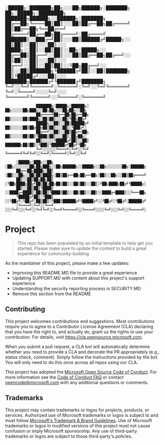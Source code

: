
░█████╗░███████╗██╗░░░██╗██████╗░███████╗    ██╗░█████╗░████████╗   ███████╗██████╗░░██████╗░███████╗
██╔══██╗╚════██║██║░░░██║██╔══██╗██╔════╝    ██║██╔══██╗╚══██╔══╝   ██╔════╝██╔══██╗██╔════╝░██╔════╝
███████║░░███╔═╝██║░░░██║██████╔╝█████╗░░    ██║██║░░██║░░░██║░░░   █████╗░░██║░░██║██║░░██╗░█████╗░░
██╔══██║██╔══╝░░██║░░░██║██╔══██╗██╔══╝░░    ██║██║░░██║░░░██║░░░   ██╔══╝░░██║░░██║██║░░╚██╗██╔══╝░░
██║░░██║███████╗╚██████╔╝██║░░██║███████╗    ██║╚█████╔╝░░░██║░░░   ███████╗██████╔╝╚██████╔╝███████╗
╚═╝░░╚═╝╚══════╝░╚═════╝░╚═╝░░╚═╝╚══════╝    ╚═╝░╚════╝░░░░╚═╝░░░   ╚══════╝╚═════╝░░╚═════╝░╚══════╝

                  ███████╗░█████╗░██████╗░    ██╗░░░░░██╗███╗░░██╗██╗░░░██╗██╗░░██╗
                  ██╔════╝██╔══██╗██╔══██╗    ██║░░░░░██║████╗░██║██║░░░██║╚██╗██╔╝
                  █████╗░░██║░░██║██████╔╝    ██║░░░░░██║██╔██╗██║██║░░░██║░╚███╔╝░
                  ██╔══╝░░██║░░██║██╔══██╗    ██║░░░░░██║██║╚████║██║░░░██║░██╔██╗░ 
                  ██║░░░░░╚█████╔╝██║░░██║    ███████╗██║██║░╚███║╚██████╔╝██╔╝╚██╗
                  ╚═╝░░░░░░╚════╝░╚═╝░░╚═╝    ╚══════╝╚═╝╚═╝░░╚══╝░╚═════╝░╚═╝░░╚═╝

         ░█████╗░███╗░░██╗    ░██╗░░░░░░░██╗██╗███╗░░██╗██████╗░░█████╗░░██╗░░░░░░░██╗░██████╗ 
         ██╔══██╗████╗░██║    ░██║░░██╗░░██║██║████╗░██║██╔══██╗██╔══██╗░██║░░██╗░░██║██╔════╝
         ██║░░██║██╔██╗██║    ░╚██╗████╗██╔╝██║██╔██╗██║██║░░██║██║░░██║░╚██╗████╗██╔╝╚█████╗░
         ██║░░██║██║╚████║    ░░████╔═████║░██║██║╚████║██║░░██║██║░░██║░░████╔═████║░░╚═══██╗
         ╚█████╔╝██║░╚███║    ░░╚██╔╝░╚██╔╝░██║██║░╚███║██████╔╝╚█████╔╝░░╚██╔╝░╚██╔╝░██████╔╝
         ░╚════╝░╚═╝░░╚══╝    ░░░╚═╝░░░╚═╝░░╚═╝╚═╝░░╚══╝╚═════╝░░╚════╝░░░░╚═╝░░░╚═╝░░╚═════╝░

# Project

> This repo has been populated by an initial template to help get you started. Please
> make sure to update the content to build a great experience for community-building.

As the maintainer of this project, please make a few updates:

- Improving this README.MD file to provide a great experience
- Updating SUPPORT.MD with content about this project's support experience
- Understanding the security reporting process in SECURITY.MD
- Remove this section from the README

## Contributing

This project welcomes contributions and suggestions.  Most contributions require you to agree to a
Contributor License Agreement (CLA) declaring that you have the right to, and actually do, grant us
the rights to use your contribution. For details, visit https://cla.opensource.microsoft.com.

When you submit a pull request, a CLA bot will automatically determine whether you need to provide
a CLA and decorate the PR appropriately (e.g., status check, comment). Simply follow the instructions
provided by the bot. You will only need to do this once across all repos using our CLA.

This project has adopted the [Microsoft Open Source Code of Conduct](https://opensource.microsoft.com/codeofconduct/).
For more information see the [Code of Conduct FAQ](https://opensource.microsoft.com/codeofconduct/faq/) or
contact [opencode@microsoft.com](mailto:opencode@microsoft.com) with any additional questions or comments.

## Trademarks

This project may contain trademarks or logos for projects, products, or services. Authorized use of Microsoft 
trademarks or logos is subject to and must follow 
[Microsoft's Trademark & Brand Guidelines](https://www.microsoft.com/en-us/legal/intellectualproperty/trademarks/usage/general).
Use of Microsoft trademarks or logos in modified versions of this project must not cause confusion or imply Microsoft sponsorship.
Any use of third-party trademarks or logos are subject to those third-party's policies.
